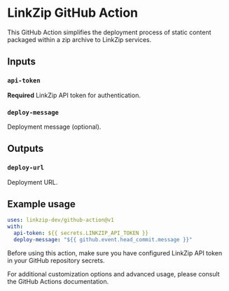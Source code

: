 # LinkZip GitHub Action

This GitHub Action simplifies the deployment process of static content packaged within a zip archive to LinkZip services.

## Inputs

### `api-token`

**Required** LinkZip API token for authentication.

### `deploy-message`

Deployment message (optional).

## Outputs

### `deploy-url`

Deployment URL.

## Example usage

```yaml
uses: linkzip-dev/github-action@v1
with:
  api-token: ${{ secrets.LINKZIP_API_TOKEN }}
  deploy-message: "${{ github.event.head_commit.message }}"
```

Before using this action, make sure you have configured LinkZip API token in your GitHub repository secrets.

For additional customization options and advanced usage, please consult the GitHub Actions documentation.
